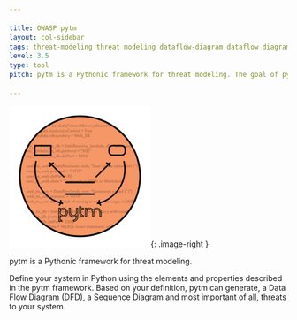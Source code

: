 ```yaml
---

title: OWASP pytm
layout: col-sidebar
tags: threat-modeling threat modeling dataflow-diagram dataflow diagram python graphviz plantuml
level: 3.5
type: tool
pitch: pytm is a Pythonic framework for threat modeling. The goal of pytm is to shift threat modeling to the left, making threat modeling more automated and developer-centric

---
```


<style type="text/css">
.image-right {
  display: block;
  margin-left: auto;
  margin-right: auto;
  float: right;
}
</style>

![pytm logo](assets/images/logo.png){: .image-right }

pytm is a Pythonic framework for threat modeling.

Define your system in Python using the elements and properties described in the pytm framework.
Based on your definition, pytm can generate, a Data Flow Diagram (DFD), a Sequence Diagram
and most important of all, threats to your system.
